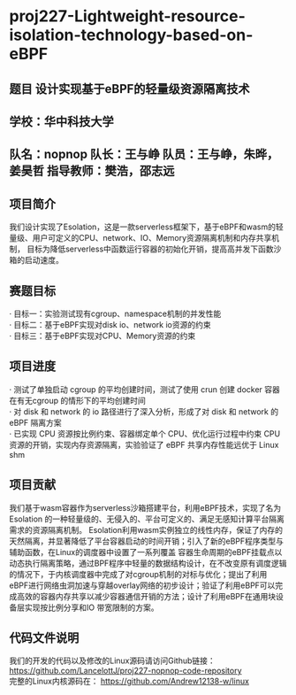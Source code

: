 # proj227-Lightweight-resource-isolation-technology-based-on-eBPF

## 题目 设计实现基于eBPF的轻量级资源隔离技术

## 学校：华中科技大学

## 队名：nopnop 队长：王与峥 队员：王与峥，朱晔，姜昊哲 指导教师：樊浩，邵志远

## 项目简介

我们设计实现了Esolation，这是一款serverless框架下，基于eBPF和wasm的轻量级、用户可定义的CPU、network、IO、Memory资源隔离机制和内存共享机制，
目标为降低serverless中函数运行容器的初始化开销，提高高并发下函数沙箱的启动速度。



## 赛题目标

· 目标一：实验测试现有cgroup、namespace机制的并发性能 <br />
· 目标二：基于eBPF实现对disk io、network io资源的约束 <br />
· 目标三：基于eBPF实现对CPU、Memory资源的约束



## 项目进度

· 测试了单独启动 cgroup 的平均创建时间，测试了使用 crun 创建 docker 容器在有无cgroup 的情形下的平均创建时间<br />
· 对 disk 和 network 的 io 路径进行了深入分析，形成了对 disk 和 network 的 eBPF 隔离方案<br />
· 已实现 CPU 资源按比例约束、容器绑定单个 CPU、优化运行过程中约束 CPU 资源的开销，实现内存资源隔离，实验验证了 eBPF 共享内存性能远优于 Linux shm



## 项目贡献

我们基于wasm容器作为serverless沙箱搭建平台，利用eBPF技术，实现了名为 Esolation 的一种轻量级的、无侵入的、平台可定义的、满足无感知计算平台隔离需求的资源隔离机制。
Esolation利用wasm实例独立的线性内存，保证了内存的天然隔离，并显著降低了平台容器启动的时间开销；引入了新的eBPF程序类型与辅助函数，在Linux的调度器中设置了一系列覆盖
容器生命周期的eBPF挂载点以动态执行隔离策略，通过BPF程序中轻量的数据结构设计，在不改变原有调度逻辑的情况下，于内核调度器中完成了对cgroup机制的对标与优化；提出了利用
eBPF进行网络虫洞加速与穿越overlay网络的初步设计；验证了利用eBPF可以完成高效的容器内存共享以减少容器通信开销的方法；设计了利用eBPF在通用块设备层实现按比例分享和IO
带宽限制的方案。



## 代码文件说明

我们的开发的代码以及修改的Linux源码请访问Github链接：https://github.com/LancelottJ/proj227-nopnop-code-repository<br />
完整的Linux内核源码在： https://github.com/Andrew12138-w/linux
